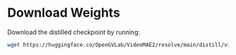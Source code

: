 
# Download Weights

Download the distilled checkpoint by running:

```bash
wget https://huggingface.co/OpenGVLab/VideoMAE2/resolve/main/distill/vit_s_k710_dl_from_giant.pth
```